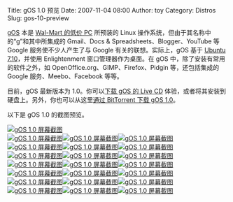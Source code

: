 Title: gOS 1.0 预览
Date: 2007-11-04 08:00
Author: toy
Category: Distros
Slug: gos-10-preview

[gOS](http://www.thinkgos.com/) 本是 [Wal-Mart 的低价
PC](http://www.walmart.com/catalog/product.do?product_id=7754614)
所预装的 Linux 操作系统，但由于其名称中的“g”和其中所集成的 Gmail、Docs &
Spreadsheets、Blogger、YouTube 等 Google 服务使不少人产生了与 Google
有关的联想。实际上，gOS 基于 [Ubuntu
7.10](http://linuxtoy.org/archives/ubuntu-710-gutsy-gibbon-released.html)，并使用
Enlightenment 窗口管理器作为桌面。在 gOS
中，除了安装有常用的软件之外，如 OpenOffice.org、GIMP、Firefox、Pidgin
等，还包括集成的 Google 服务、Meebo、Facebook 等等。

目前，gOS 最新版本为 1.0。你可以[下载 gOS 的 Live
CD](http://www.thinkgos.com/downloads.html)
体验，或者将其安装到硬盘上。另外，你也可以从这里[通过 BitTorrent 下载
gOS 1.0](http://linuxtracker.org/torrents-details.php?id=4822)。

以下是 gOS 1.0 的截图预览。

[![gOS 1.0
屏幕截图](http://i.linuxtoy.org/i/gos/01-thumb.png)](http://i.linuxtoy.org/i/gos/01.png)  
[![gOS 1.0
屏幕截图](http://i.linuxtoy.org/i/gos/02-thumb.png)](http://i.linuxtoy.org/i/gos/02.png)[![gOS
1.0
屏幕截图](http://i.linuxtoy.org/i/gos/03-thumb.png)](http://i.linuxtoy.org/i/gos/03.png)[![gOS
1.0
屏幕截图](http://i.linuxtoy.org/i/gos/04-thumb.png)](http://i.linuxtoy.org/i/gos/04.png)  
[![gOS 1.0
屏幕截图](http://i.linuxtoy.org/i/gos/05-thumb.png)](http://i.linuxtoy.org/i/gos/05.png)[![gOS
1.0
屏幕截图](http://i.linuxtoy.org/i/gos/06-thumb.png)](http://i.linuxtoy.org/i/gos/06.png)[![gOS
1.0
屏幕截图](http://i.linuxtoy.org/i/gos/07-thumb.png)](http://i.linuxtoy.org/i/gos/07.png)  
[![gOS 1.0
屏幕截图](http://i.linuxtoy.org/i/gos/08-thumb.png)](http://i.linuxtoy.org/i/gos/08.png)[![gOS
1.0
屏幕截图](http://i.linuxtoy.org/i/gos/09-thumb.png)](http://i.linuxtoy.org/i/gos/09.png)[![gOS
1.0
屏幕截图](http://i.linuxtoy.org/i/gos/10-thumb.png)](http://i.linuxtoy.org/i/gos/10.png)  
[![gOS 1.0
屏幕截图](http://i.linuxtoy.org/i/gos/11-thumb.png)](http://i.linuxtoy.org/i/gos/11.png)[![gOS
1.0
屏幕截图](http://i.linuxtoy.org/i/gos/12-thumb.png)](http://i.linuxtoy.org/i/gos/12.png)[![gOS
1.0
屏幕截图](http://i.linuxtoy.org/i/gos/13-thumb.png)](http://i.linuxtoy.org/i/gos/13.png)  
[![gOS 1.0
屏幕截图](http://i.linuxtoy.org/i/gos/14-thumb.png)](http://i.linuxtoy.org/i/gos/14.png)[![gOS
1.0
屏幕截图](http://i.linuxtoy.org/i/gos/15-thumb.png)](http://i.linuxtoy.org/i/gos/15.png)[![gOS
1.0
屏幕截图](http://i.linuxtoy.org/i/gos/16-thumb.png)](http://i.linuxtoy.org/i/gos/16.png)  
[![gOS 1.0
屏幕截图](http://i.linuxtoy.org/i/gos/17-thumb.png)](http://i.linuxtoy.org/i/gos/17.png)[![gOS
1.0
屏幕截图](http://i.linuxtoy.org/i/gos/18-thumb.png)](http://i.linuxtoy.org/i/gos/18.png)[![gOS
1.0
屏幕截图](http://i.linuxtoy.org/i/gos/19-thumb.png)](http://i.linuxtoy.org/i/gos/19.png)  
[![gOS 1.0
屏幕截图](http://i.linuxtoy.org/i/gos/20-thumb.png)](http://i.linuxtoy.org/i/gos/20.png)[![gOS
1.0
屏幕截图](http://i.linuxtoy.org/i/gos/21-thumb.png)](http://i.linuxtoy.org/i/gos/21.png)[![gOS
1.0
屏幕截图](http://i.linuxtoy.org/i/gos/22-thumb.png)](http://i.linuxtoy.org/i/gos/22.png)
